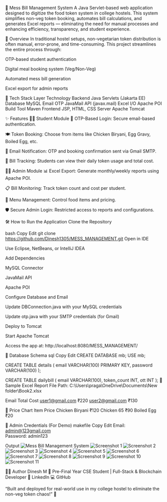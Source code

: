 🍱 Mess Bill Management System
A Java Servlet-based web application designed to digitize the food token system in college hostels. This system simplifies non-veg token booking, automates bill calculations, and generates Excel reports — eliminating the need for manual processes and enhancing efficiency, transparency, and student experience.

📌 Overview
In traditional hostel setups, non-vegetarian token distribution is often manual, error-prone, and time-consuming. This project streamlines the entire process through:

OTP-based student authentication

Digital meal booking system (Veg/Non-Veg)

Automated mess bill generation

Excel export for admin reports

🧰 Tech Stack
Layer	Technology
Backend	Java Servlets (Jakarta EE)
Database	MySQL
Email OTP	JavaMail API (javax.mail)
Excel I/O	Apache POI
Build Tool	Maven
Frontend	JSP, HTML, CSS
Server	Apache Tomcat

✨ Features
👨‍🎓 Student Module
🔐 OTP-Based Login: Secure email-based authentication.

🍽️ Token Booking: Choose from items like Chicken Biryani, Egg Gravy, Boiled Egg, etc.

📩 Email Notification: OTP and booking confirmation sent via Gmail SMTP.

🧾 Bill Tracking: Students can view their daily token usage and total cost.

👨‍💼 Admin Module
📊 Excel Export: Generate monthly/weekly reports using Apache POI.

📋 Bill Monitoring: Track token count and cost per student.

🍱 Menu Management: Control food items and pricing.

🛡️ Secure Admin Login: Restricted access to reports and configurations.

🛠️ How to Run the Application
Clone the Repository

bash
Copy
Edit
git clone https://github.com/Dinesh1305/MESS_MANAGEMENT.git
Open in IDE

Use Eclipse, NetBeans, or IntelliJ IDEA

Add Dependencies

MySQL Connector

JavaMail API

Apache POI

Configure Database and Email

Update DBConnection.java with your MySQL credentials

Update otp.java with your SMTP credentials (for Gmail)

Deploy to Tomcat

Start Apache Tomcat

Access the app at: http://localhost:8080/MESS_MANAGEMENT/

🧱 Database Schema
sql
Copy
Edit
CREATE DATABASE mb;
USE mb;

CREATE TABLE details (
    email VARCHAR(100) PRIMARY KEY,
    password VARCHAR(100)
);

CREATE TABLE dailybill (
    email VARCHAR(100),
    token_count INT,
    ott INT
);
📁 Sample Excel Report
File Path:
C:\Users\praga\OneDrive\Documents\New folder\Book2.xlsx

Email	Total Cost
user1@gmail.com	₹220
user2@gmail.com	₹130

💸 Price Chart
Item	Price
Chicken Biryani	₹120
Chicken 65	₹90
Boiled Egg	₹20

🔐 Admin Credentials (For Demo)
makefile
Copy
Edit
Email:    admin@123gmail.com  
Password: admin123

Output
![Mess Bill Management System](https://raw.githubusercontent.com/Dinesh1305/MESS_EXPENSE_TRACKER/main/images/Screenshot%202025-09-29%20104153.png)
![Screenshot 1](https://raw.githubusercontent.com/Dinesh1305/MESS_EXPENSE_TRACKER/main/images/Screenshot%202025-09-29%20104214.png)
![Screenshot 2](https://raw.githubusercontent.com/Dinesh1305/MESS_EXPENSE_TRACKER/main/images/Screenshot%202025-09-29%20104238.png)
![Screenshot 3](https://raw.githubusercontent.com/Dinesh1305/MESS_EXPENSE_TRACKER/main/images/Screenshot%202025-09-29%20104351.png)
![Screenshot 4](https://raw.githubusercontent.com/Dinesh1305/MESS_EXPENSE_TRACKER/main/images/Screenshot%202025-09-29%20104408.png)
![Screenshot 5](https://raw.githubusercontent.com/Dinesh1305/MESS_EXPENSE_TRACKER/main/images/Screenshot%202025-09-29%20104429.png)
![Screenshot 6](https://raw.githubusercontent.com/Dinesh1305/MESS_EXPENSE_TRACKER/main/images/Screenshot%202025-09-29%20104446.png)
![Screenshot 7](https://raw.githubusercontent.com/Dinesh1305/MESS_EXPENSE_TRACKER/main/images/Screenshot%202025-09-29%20104521.png)
![Screenshot 8](https://raw.githubusercontent.com/Dinesh1305/MESS_EXPENSE_TRACKER/main/images/Screenshot%202025-09-29%20104611.png)
![Screenshot 9](https://raw.githubusercontent.com/Dinesh1305/MESS_EXPENSE_TRACKER/main/images/Screenshot%202025-09-29%20104649.png)
![Screenshot 10](https://raw.githubusercontent.com/Dinesh1305/MESS_EXPENSE_TRACKER/main/images/Screenshot%202025-09-29%20104717.png)
![Screenshot 11](https://raw.githubusercontent.com/Dinesh1305/MESS_EXPENSE_TRACKER/main/images/Screenshot%202025-09-29%20104801.png)

🙋‍♂️ Author
Dinesh M
📍 Pre-Final Year CSE Student | Full-Stack & Blockchain Developer
🔗 LinkedIn
💻 GitHub

“Built and deployed for real-world use in my college hostel to eliminate the non-veg token chaos!” 🏫

